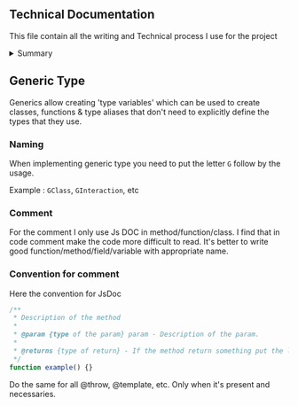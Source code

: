 ## Technical Documentation

This file contain all the writing and Technical process I use for the project

<details>
    <summary>Summary</summary>

-   [Generic Type](#generic-type)
-   [Comment](#comment)
</details>

## Generic Type

Generics allow creating 'type variables' which can be used to create classes, functions & type aliases that don't need to explicitly define the types that they use.

### Naming

When implementing generic type you need to put the letter `G` follow by the usage.

Example : `GClass`, `GInteraction`, etc

### Comment

For the comment I only use Js DOC in method/function/class. I find that in code comment make the code more difficult to read. It's better to write good function/method/field/variable with appropriate name.

### Convention for comment

Here the convention for JsDoc

```typescript
/**
 * Description of the method
 *
 * @param {type of the param} param - Description of the param.
 *
 * @returns {type of return} - If the method return something put the line
 */
function example() {}
```

Do the same for all @throw, @template, etc. Only when it's present and necessaries.
